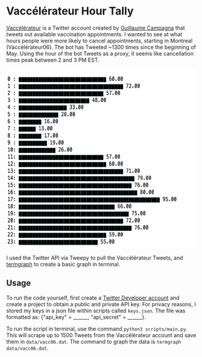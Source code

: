 # Vaccélérateur Hour Tally

[Vaccélérateur](https://twitter.com/vaccelerateur) is a Twitter account created by [Guillaume Campagna](https://twitter.com/gcamp) that tweets out available vaccination appointments. I wanted to see at what hours people were more likely to cancel appointments, starting in Montreal (Vaccélérateur06). The bot has Tweeted ~1300 times since the beginning of May. Using the hour of the bot Tweets as a proxy, it seems like cancellation times peak between 2 and 3 PM EST.

<!---![bar graph of total tweets per hour, with a low of 13 tweets sent from 2-3 AM EST, increasing to a peak of 95 tweets sent from 2-3 PM EST](https://github.com/mkshaw/vaccelerateur/blob/master/img/graph.png)--->

<img src="https://github.com/mkshaw/vaccelerateur/blob/master/img/graph.png" alt = "bar graph of total tweets per hour, with a low of 13 tweets sent from 2-3 AM EST, increasing to a peak of 95 tweets sent from 2-3 PM EST" width = 600 height = 476/>

I used the Twitter API via Tweepy to pull the Vaccélérateur Tweets, and [termgraph](https://github.com/mkaz/termgraph) to create a basic graph in terminal.

## Usage

To run the code yourself, first create a [Twitter Developer account](https://developer.twitter.com/en/apply-for-access) and create a project to obtain a public and private API key. For privacy reasons, I stored my keys in a json file within scripts called `keys.json`. The file was formatted as: {"api_key" = ______, "api_secret" = ______}.

To run the script in terminal, use the command `python3 scripts/main.py`. This will scrape up to 1500 Tweets from the Vaccélérateur account and save them in `data/vacc06.dat`. The command to graph the data is `termgraph data/vacc06.dat`.

